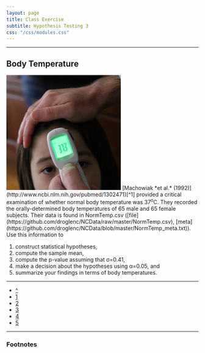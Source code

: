```yaml
---
layout: page
title: Class Exercise
subtitle: Hypothesis Testing 3
css: "/css/modules.css"
---
```


----

## Body Temperature
<img src="zimgs/body-temperature-1.jpg" alt="Body Temperature" class="img-right">
[Machowiak *et al.* (1992)](http://www.ncbi.nlm.nih.gov/pubmed/1302471)[^1] provided a critical examination of whether normal body temperature was 37<sup>o</sup>C.  They recorded the orally-determined body temperatures of 65 male and 65 female subjects.  Their data is found in NormTemp.csv ([file](https://github.com/droglenc/NCData/raw/master/NormTemp.csv), [meta](https://github.com/droglenc/NCData/blob/master/NormTemp_meta.txt)).  Use this information to

1. construct statistical hypotheses, 
1. compute the sample mean, 
1. compute the p-value assuming that &sigma;=0.41, 
1. make a decision about the hypotheses using &alpha;=0.05, and 
1. summarize your findings in terms of body temperatures.

----

<div class="text-center">
<ul class="pagination pagination-lg">
  <li><a href="HypTesting.html">^</a></li>
  <li><a href="HypTesting_CE1.html">1</a></li>
  <li><a href="HypTesting_CE2.html">2</a></li>
  <li class="active"><a href="#">3</a></li>
  <li><a href="HypTesting_CE4.html">4</a></li>
  <li><a href="HypTesting_CE5.html">5</a></li>
</ul>
</div>

----

### Footnotes

[^1]: This question was adapted from [Shoemaker (1996)](http://www.amstat.org/publications/jse/v4n2/datasets.shoemaker.html).
